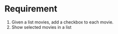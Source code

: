 # Requirement

1. Given a list movies, add a checkbox to each movie. 
2. Show selected movies in a list
